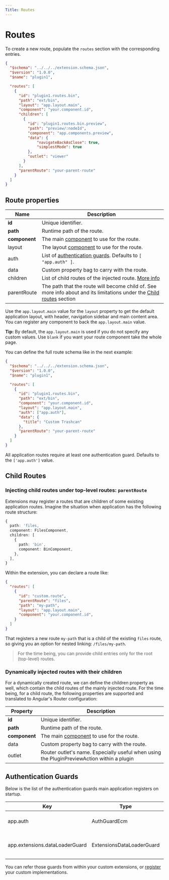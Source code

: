 ```yaml
---
Title: Routes
---
```


# Routes

To create a new route, populate the `routes` section with the corresponding entries.

```json
{
  "$schema": "../../../extension.schema.json",
  "$version": "1.0.0",
  "$name": "plugin1",

  "routes": [
    {
      "id": "plugin1.routes.bin",
      "path": "ext/bin",
      "layout": "app.layout.main",
      "component": "your.component.id",
      "children": [
        {
          "id": "plugin1.routes.bin.preview",
          "path": "preview/:nodeId",
          "component": "app.components.preview",
          "data": {
              "navigateBackAsClose": true,
              "simplestMode": true
          },
          "outlet": "viewer"
        }
      ],
      "parentRoute": "your-parent-route"
    }
  ]
}
```

## Route properties

| Name          | Description                                                                            |
| ------------- | -------------------------------------------------------------------------------------- |
| **id**        | Unique identifier.                                                                     |
| **path**      | Runtime path of the route.                                                             |
| **component** | The main [component](/extending/components) to use for the route.                                |
| layout        | The layout [component](/extending/components) to use for the route.                              |
| auth          | List of [authentication guards](#authentication-guards). Defaults to `[ "app.auth" ]`. |
| data          | Custom property bag to carry with the route.                                           |
| children      | List of child routes of the injected route. [More info](#dynamically-injected-routes-with-their-children) |
| parentRoute   | The path that the route will become child of. See more info about and its limitations under the [Child routes](#child-routes) section |

Use the `app.layout.main` value for the `layout` property to get the default application layout,
with header, navigation sidebar and main content area.
You can register any component to back the `app.layout.main` value.

**Tip:** By default, the `app.layout.main` is used if you do not specify any custom values.
Use `blank` if you want your route component take the whole page.

You can define the full route schema like in the next example:

```json
{
  "$schema": "../../../extension.schema.json",
  "$version": "1.0.0",
  "$name": "plugin1",

  "routes": [
    {
      "id": "plugin1.routes.bin",
      "path": "ext/bin",
      "component": "your.component.id",
      "layout": "app.layout.main",
      "auth": ["app.auth"],
      "data": {
        "title": "Custom Trashcan"
      },
      "parentRoute": "your-parent-route"
    }
  ]
}
```

All application routes require at least one authentication guard.
Defaults to the `['app.auth']` value.

## Child Routes

### Injecting child routes under top-level routes: `parentRoute`

Extensions may register a routes that are children of some existing application routes.
Imagine the situation when application has the following route structure:

```ts
{
  path: 'files,
  component: FilesComponent,
  children: [
    {
      path: 'bin',
      component: BinComponent,
    },
  ],
}
```

Within the extension, you can declare a route like:

```json
{
  "routes": [
    {
      "id": "custom.route",
      "parentRoute": "files",
      "path": "my-path",
      "layout": "app.layout.main",
      "component": "your.component.id",
    }
  ]
}
```

That registers a new route `my-path` that is a child of the existing `files` route,
so giving you an option for nested linking: `/files/my-path`.

> For the time being, you can provide child entries only for the root (top-level) routes.

### Dynamically injected routes with their children

For a dynamically created route, we can define the children property as well, which contain the child routes of the mainly injected route. For the time being, for a child route, the following properties are supported and translated to Angular's Router configuration:

| Property      | Description                                       |
| -             | -                                                 |
| **id**        | Unique identifier.                                |
| **path**      | Runtime path of the route.                        |
| **component** | The main [component](/extending/components) to use for the route. |
| data          | Custom property bag to carry with the route. |
| outlet        | Router outlet's name. Especially useful when using the PluginPreviewAction within a plugin |

## Authentication Guards

Below is the list of the authentication guards main application registers on startup.

| Key      | Type         | Description                                                               |
| -------- | ------------ | ------------------------------------------------------------------------- |
| app.auth | AuthGuardEcm | ADF guard, validates ACS authentication and redirects to Login if needed. |
| app.extensions.dataLoaderGuard | ExtensionsDataLoaderGuard | ACA guard, validates EXTENSION_DATA_LOADERS provider and redirects to Login if needed. |

You can refer those guards from within your custom extensions,
or [register](/extending/registration) your custom implementations.
